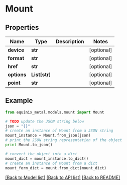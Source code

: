 # Mount


## Properties
Name | Type | Description | Notes
------------ | ------------- | ------------- | -------------
**device** | **str** |  | [optional] 
**format** | **str** |  | [optional] 
**href** | **str** |  | [optional] 
**options** | **List[str]** |  | [optional] 
**point** | **str** |  | [optional] 

## Example

```python
from equinix_metal.models.mount import Mount

# TODO update the JSON string below
json = "{}"
# create an instance of Mount from a JSON string
mount_instance = Mount.from_json(json)
# print the JSON string representation of the object
print Mount.to_json()

# convert the object into a dict
mount_dict = mount_instance.to_dict()
# create an instance of Mount from a dict
mount_form_dict = mount.from_dict(mount_dict)
```
[[Back to Model list]](../README.md#documentation-for-models) [[Back to API list]](../README.md#documentation-for-api-endpoints) [[Back to README]](../README.md)


